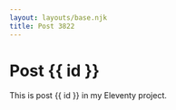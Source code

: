 ```yaml
---
layout: layouts/base.njk
title: Post 3822
---
```


# Post {{ id }}

This is post {{ id }} in my Eleventy project.
